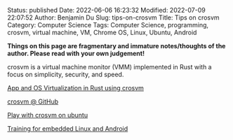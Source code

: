 Status: published
Date: 2022-06-06 16:23:32
Modified: 2022-07-09 22:07:52
Author: Benjamin Du
Slug: tips-on-crosvm
Title: Tips on crosvm
Category: Computer Science
Tags: Computer Science, programming, crosvm, virtual machine, VM, Chrome OS, Linux, Ubuntu, Android

**Things on this page are fragmentary and immature notes/thoughts of the author. Please read with your own judgement!**

crosvm is a virtual machine monitor (VMM) implemented in Rust 
with a focus on simplicity, security, and speed. 


[App and OS Virtualization in Rust using crosvm](https://blog.openw3b.org/crosvm-for-os-and-app-virtualization-on-linux/)

[crosvm @ GitHub](https://github.com/google/crosvm)

[Play with crosvm on ubuntu](http://chenchun.github.io/vmm/2019/09/09/play-with-crosvm)

[Training for embedded Linux and Android](https://2net.co.uk/blog/cuttlefish-android12.html)
